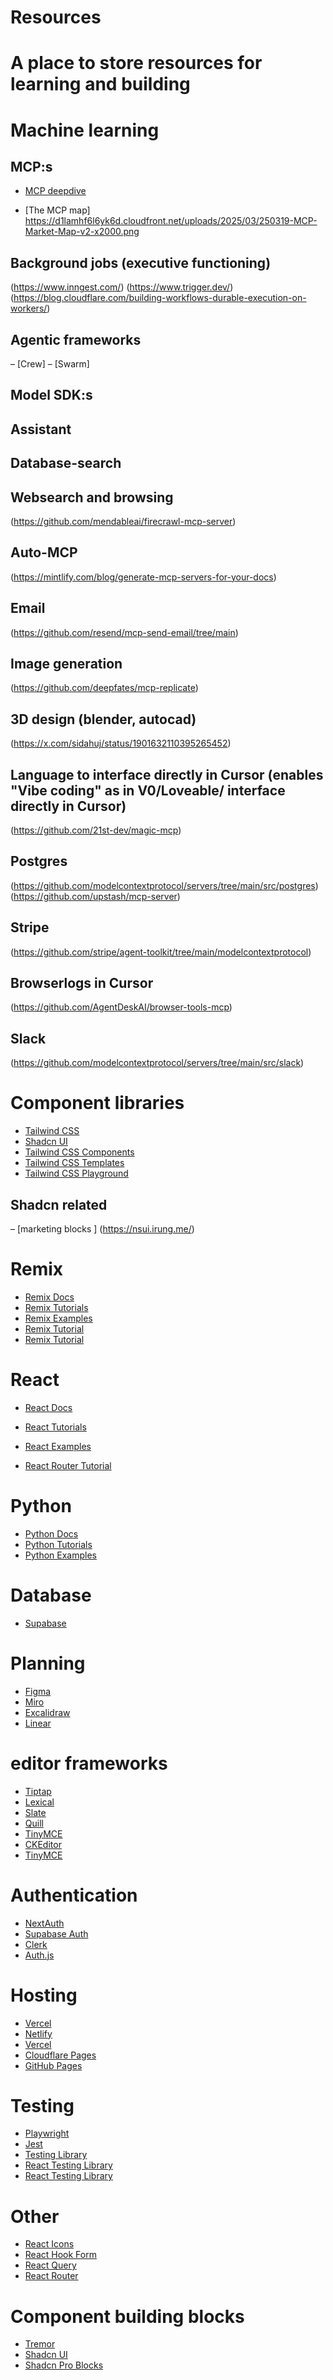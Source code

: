 # Resources

# A place to store resources for learning and building

# Machine learning 

## MCP:s
- [MCP deepdive](https://a16z.com/a-deep-dive-into-mcp-and-the-future-of-ai-tooling/) 

- [The MCP map]
https://d1lamhf6l6yk6d.cloudfront.net/uploads/2025/03/250319-MCP-Market-Map-v2-x2000.png

## Background jobs (executive functioning) 

(https://www.inngest.com/)
(https://www.trigger.dev/)
(https://blog.cloudflare.com/building-workflows-durable-execution-on-workers/)

## Agentic frameworks 

– [Crew]
– [Swarm]

## Model SDK:s

## Assistant 

## Database-search

## Websearch and browsing 
(https://github.com/mendableai/firecrawl-mcp-server)

## Auto-MCP
(https://mintlify.com/blog/generate-mcp-servers-for-your-docs) 

## Email 
(https://github.com/resend/mcp-send-email/tree/main)

## Image generation
(https://github.com/deepfates/mcp-replicate)

## 3D design (blender, autocad) 
(https://x.com/sidahuj/status/1901632110395265452)

## Language to interface directly in Cursor (enables "Vibe coding" as in V0/Loveable/ interface directly in Cursor)
(https://github.com/21st-dev/magic-mcp) 

## Postgres
(https://github.com/modelcontextprotocol/servers/tree/main/src/postgres)
(https://github.com/upstash/mcp-server)

## Stripe
(https://github.com/stripe/agent-toolkit/tree/main/modelcontextprotocol)


## Browserlogs in Cursor
(https://github.com/AgentDeskAI/browser-tools-mcp)


## Slack
(https://github.com/modelcontextprotocol/servers/tree/main/src/slack)


# Component libraries

- [Tailwind CSS](https://tailwindcss.com/)
- [Shadcn UI](https://ui.shadcn.com/)
- [Tailwind CSS Components](https://tailwindcsscomponents.com/)
- [Tailwind CSS Templates](https://tailwindtemplates.io/)
- [Tailwind CSS Playground](https://play.tailwindcss.com/)

## Shadcn related

– [marketing blocks ] (https://nsui.irung.me/)

# Remix

- [Remix Docs](https://remix.run/docs)
- [Remix Tutorials](https://remix.run/tutorials)
- [Remix Examples](https://remix.run/examples)
- [Remix Tutorial](https://www.youtube.com/watch?v=rw1xAHJnBV8)
- [Remix Tutorial](https://www.youtube.com/watch?v=18AIHgE3RoI)

# React

- [React Docs](https://react.dev/reference/react)
- [React Tutorials](https://react.dev/learn)
- [React Examples](https://react.dev/examples)

- [React Router Tutorial](https://www.youtube.com/watch?v=qEg6tjtgu4M)

# Python

- [Python Docs](https://docs.python.org/3/)
- [Python Tutorials](https://www.youtube.com/watch?v=sugvnHA7ElY)
- [Python Examples](https://www.youtube.com/watch?v=sugvnHA7ElY)

# Database

- [Supabase](https://supabase.com/)

# Planning

- [Figma](https://www.figma.com/)
- [Miro](https://miro.com/)
- [Excalidraw](https://excalidraw.com/)
- [Linear](https://linear.app/)

# editor frameworks

- [Tiptap](https://tiptap.dev/)
- [Lexical](https://lexical.dev/)
- [Slate](https://slatejs.org/)
- [Quill](https://quilljs.com/)
- [TinyMCE](https://www.tiny.cloud/)
- [CKEditor](https://ckeditor.com/)
- [TinyMCE](https://www.tiny.cloud/)

# Authentication

- [NextAuth](https://next-auth.js.org/)
- [Supabase Auth](https://supabase.com/docs/guides/auth)
- [Clerk](https://clerk.com/)
- [Auth.js](https://authjs.dev/)

# Hosting

- [Vercel](https://vercel.com/)
- [Netlify](https://www.netlify.com/)
- [Vercel](https://vercel.com/)
- [Cloudflare Pages](https://pages.cloudflare.com/)
- [GitHub Pages](https://pages.github.com/)

# Testing

- [Playwright](https://playwright.dev/)
- [Jest](https://jestjs.io/)
- [Testing Library](https://testing-library.com/)
- [React Testing Library](https://testing-library.com/docs/react-testing-library/intro/)
- [React Testing Library](https://testing-library.com/docs/react-testing-library/intro/)

# Other

- [React Icons](https://react-icons.github.io/react-icons/)
- [React Hook Form](https://react-hook-form.com/)
- [React Query](https://tanstack.com/query)
- [React Router](https://reactrouter.com/)

# Component building blocks

- [Tremor](https://blocks.tremor.so/)
- [Shadcn UI](https://ui.shadcn.com/)
- [Shadcn Pro Blocks](https://blocks.shadcn.com/)
